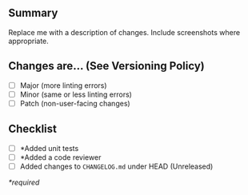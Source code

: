 ## Summary

Replace me with a description of changes. Include screenshots where appropriate.

## Changes are... (See Versioning Policy)

- [ ] Major (more linting errors)
- [ ] Minor (same or less linting errors)
- [ ] Patch (non-user-facing changes)

## Checklist

- [ ] \*Added unit tests
- [ ] \*Added a code reviewer
- [ ] Added changes to `CHANGELOG.md` under HEAD (Unreleased)

_\*required_
